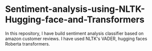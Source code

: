 # Sentiment-analysis-using-NLTK-Hugging-face-and-Transformers
In this repository, I have build sentiment analysis classifier based on amazon customer reviews. I have used NLTK's VADER, hugging faces Roberta transformers.
